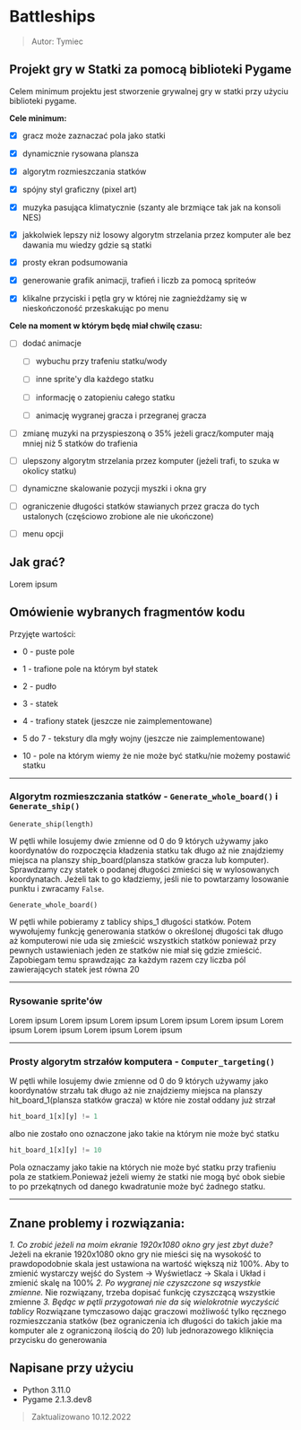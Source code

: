 # Battleships
> Autor: Tymiec

## Projekt gry w Statki za pomocą biblioteki Pygame
Celem minimum projektu jest stworzenie grywalnej gry w statki przy użyciu biblioteki pygame.

**Cele minimum:**

- [X] gracz może zaznaczać pola jako statki

- [X] dynamicznie rysowana plansza

- [X] algorytm rozmieszczania statków

- [X] spójny styl graficzny (pixel art)

- [X] muzyka pasująca klimatycznie (szanty ale brzmiące tak jak na konsoli NES)

- [X] jakkolwiek lepszy niż losowy algorytm strzelania przez komputer ale bez dawania mu wiedzy gdzie są statki

- [X] prosty ekran podsumowania

- [X] generowanie grafik animacji, trafień i liczb za pomocą spriteów

- [X] klikalne przyciski i pętla gry w której nie zagnieżdżamy się w nieskończoność przeskakując po menu



**Cele na moment w którym będę miał chwilę czasu:**
- [ ] dodać animacje 
    - [ ] wybuchu przy trafeniu statku/wody

    - [ ] inne sprite'y dla każdego statku 

    - [ ] informację o zatopieniu całego statku  

    - [ ] animację wygranej gracza i przegranej gracza

- [ ] zmianę muzyki na przyspieszoną o 35% jeżeli gracz/komputer mają mniej niż 5 statków do trafienia

- [ ] ulepszony algorytm strzelania przez komputer (jeżeli trafi, to szuka w okolicy statku)

- [ ] dynamiczne skalowanie pozycji myszki i okna gry

- [ ] ograniczenie długości statków stawianych przez gracza do tych ustalonych (częściowo zrobione ale nie ukończone)

- [ ] menu opcji


## Jak grać?
Lorem ipsum

## Omówienie wybranych fragmentów kodu
Przyjęte wartości:
- 0 - puste pole

- 1 - trafione pole na którym był statek

- 2 - pudło

- 3 - statek

- 4 - trafiony statek (jeszcze nie zaimplementowane)

- 5 do 7 - tekstury dla mgły wojny (jeszcze nie zaimplementowane)

- 10 - pole na którym wiemy że nie może być statku/nie możemy postawić statku

---

### **Algorytm rozmieszczania statków** - ```Generate_whole_board()``` i ```Generate_ship()```
```Generate_ship(length)```

W pętli while losujemy dwie zmienne od 0 do 9 których używamy jako koordynatów do rozpoczęcia kładzenia statku tak długo aż nie znajdziemy miejsca na planszy ship_board(plansza statków gracza lub komputer). Sprawdzamy czy statek o podanej długości zmieści się w wylosowanych koordynatach. Jeżeli tak to go kładziemy, jeśli nie to powtarzamy losowanie punktu i zwracamy ```False```.

```Generate_whole_board()```

W pętli while pobieramy z tablicy ships_1 długości statków. Potem wywołujemy funkcję generowania statków o określonej długości tak długo aż komputerowi nie uda się zmieścić wszystkich statków ponieważ przy pewnych ustawieniach jeden ze statków nie miał się gdzie zmieścić. Zapobiegam temu sprawdzając za każdym razem czy liczba pól zawierających statek jest równa 20

---

### **Rysowanie sprite'ów**
Lorem ipsum Lorem ipsum Lorem ipsum Lorem ipsum Lorem ipsum Lorem ipsum Lorem ipsum Lorem ipsum Lorem ipsum 

---

### **Prosty algorytm strzałów komputera** - ```Computer_targeting()```
W pętli while losujemy dwie zmienne od 0 do 9 których używamy jako koordynatów strzału tak długo aż nie znajdziemy miejsca na planszy hit_board_1(plansza statków gracza) w które nie został oddany już strzał 
```python
hit_board_1[x][y] != 1
```
albo nie zostało ono oznaczone jako takie na którym nie może być statku 
```python
hit_board_1[x][y] != 10
``` 
Pola oznaczamy jako takie na których nie może być statku przy trafieniu pola ze statkiem.Ponieważ jeżeli wiemy że statki nie mogą być obok siebie to po przekątnych od danego kwadratunie może być żadnego statku.

---

## Znane problemy i rozwiązania:
*1. Co zrobić jeżeli na moim ekranie 1920x1080 okno gry jest zbyt duże?*
Jeżeli na ekranie 1920x1080 okno gry nie mieści się na wysokość to prawdopodobnie skala jest ustawiona na wartość większą niż 100%.
Aby to zmienić wystarczy wejść do
System -> Wyświetlacz -> Skala i Układ i zmienić skalę na 100%
*2. Po wygranej nie czyszczone są wszystkie zmienne.*
Nie rozwiązany, trzeba dopisać funkcję czyszczącą wszystkie zmienne
*3. Będąc w pętli przygotowań nie da się wielokrotnie wyczyścić tablicy*
Rozwiązane tymczasowo dając graczowi możliwość tylko ręcznego rozmieszczania statków (bez ograniczenia ich długości do takich jakie ma komputer ale z ograniczoną ilością do 20) lub jednorazowego kliknięcia przycisku do generowania

## Napisane przy użyciu
- Python 3.11.0
- Pygame 2.1.3.dev8

> Zaktualizowano 10.12.2022